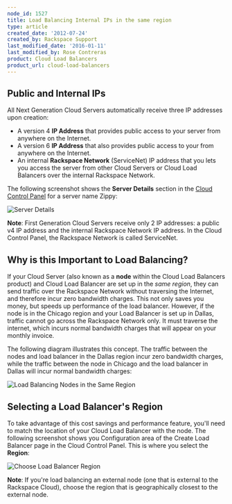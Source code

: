 ```yaml
---
node_id: 1527
title: Load Balancing Internal IPs in the same region
type: article
created_date: '2012-07-24'
created_by: Rackspace Support
last_modified_date: '2016-01-11'
last_modified_by: Rose Contreras
product: Cloud Load Balancers
product_url: cloud-load-balancers
---
```


Public and Internal IPs
-----------------------

All Next Generation Cloud Servers automatically receive three IP
addresses upon creation:

-   <span>A version 4 **IP Address**</span> that provides public access
    to your server from anywhere on the Internet.
-   A version 6 **IP Address** that also provides public access to your
    from anywhere on the Internet.
-   An internal **Rackspace Network** (ServiceNet) IP address that you
    lets you access the server from other Cloud Servers or Cloud Load
    Balancers over the internal Rackspace Network.

The following screenshot shows the **Server Details** section in the
[Cloud Control Panel](http://mycloud.rackspace.com) for a server name
Zippy:

![Server Details](http://c691244.r44.cf2.rackcdn.com/IPs.png)

**Note**: First Generation Cloud Servers receive only 2 IP addresses: a
public v4 IP address and the internal Rackspace Network IP address. In
the Cloud Control Panel, the Rackspace Network is called ServiceNet.

Why is this Important to Load Balancing?
----------------------------------------

If your Cloud Server (also known as a **node** within the Cloud Load
Balancers product) and Cloud Load Balancer are set up in the *same
region*, they can send traffic over the Rackspace Network without
traversing the Internet, and therefore incur zero bandwidth charges.
This not only saves you money, but speeds up performance of the load
balancer. However, if the node is in the Chicago region and your Load
Balancer is set up in Dallas, traffic cannot go across the Rackspace
Network only. It must traverse the internet, which incurs normal
bandwidth charges that will appear on your monthly invoice.

The following diagram illustrates this concept. The traffic between the
nodes and load balancer in the Dallas region incur zero bandwidth
charges, while the traffic between the node in Chicago and the load
balancer in Dallas will incur normal bandwidth charges:

![Load Balancing Nodes in the Same
Region](http://c691244.r44.cf2.rackcdn.com/cloud-load-balancers-illustration.png)

**Selecting a Load Balancer's Region**
--------------------------------------

To take advantage of this cost savings and performance feature, you'll
need to match the location of your Cloud Load Balancer with the node.
The following screenshot shows you Configuration area of the Create Load
Balancer page in the Cloud Control Panel. This is where you select the
**Region**:

![Choose Load Balancer
Region](http://c691244.r44.cf2.rackcdn.com/LB%20Public%20vs%20Private%20IPs.png)

**Note**: If you're load balancing an external node (one that is
external to the Rackspace Cloud), choose the region that is
geographically closest to the external node.



